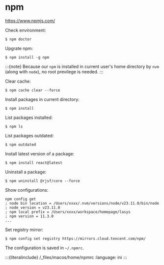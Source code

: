 # npm

<https://www.npmjs.com/>

Check environment:

```console
$ npm doctor
```

Upgrate npm:

```console
$ npm install -g npm
```

:::{note}
Because our `npm` is installed in current user's home directory by `nvm` (along with `node`), no root previlege is needed.
:::

Clear cache:

```console
$ npm cache clear --force
```

Install packages in current directory:

```console
$ npm install
```

List packages installed:

```console
$ npm ls
```

List packages outdated:

```console
$ npm outdated
```

Install latest version of a package:

```console
$ npm install react@latest
```

Uninstall a package:

```console
$ npm uninstall @rjsf/core --force
```

Show configurations:

```console
npm config get
; node bin location = /Users/xxxx/.nvm/versions/node/v23.11.0/bin/node
; node version = v23.11.0
; npm local prefix = /Users/xxxx/workspace/homepage/lasys
; npm version = 11.3.0
...
```

Set registry mirror:

```console
$ npm config set registry https://mirrors.cloud.tencent.com/npm/
```

The configuration is saved in `~/.npmrc`.

:::{literalinclude} /_files/macos/home/npmrc
:language: ini
:::
